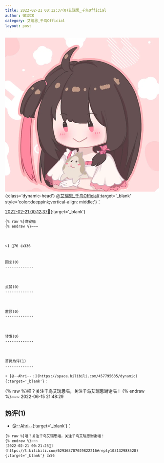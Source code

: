 ```yaml
---
title: 2022-02-21 00:12:37(0)艾瑞思_千鸟Official
author: 御坂IO
category: 艾瑞思_千鸟Official
layout: post
---
```


![img](/images/7e08840c56f251de28bdf766b647bd5fe9a5d50a.jpg){:class='dynamic-head'}
[@艾瑞思_千鸟Official](https://space.bilibili.com/1090010845/dynamic){:target='_blank' style='color:deeppink;vertical-align: middle;'}：

[2022-02-21 00:12:37🔗](https://t.bilibili.com/629363707029822216){:target='_blank'}

~~~
{% raw %}晚安喵
{% endraw %}~~~



↪️1 💬76 👍336


回复(0)
-------------



点赞(0)
-------------



置顶(0)
-------------



转发(0)
-------------



首页热评(1)
-------------

+ [@--Ahri--：](https://space.bilibili.com/457795635/dynamic){:target='_blank'}：
~~~
{% raw %}喵？关注千鸟艾瑞思喵，关注千鸟艾瑞思谢谢喵！
{% endraw %}~~~
2022-06-15 21:48:29


热评(1)
-------------

+ [@--Ahri--](https://space.bilibili.com/457795635/dynamic){:target='_blank'}：
~~~
{% raw %}喵？关注千鸟艾瑞思喵，关注千鸟艾瑞思谢谢喵！
{% endraw %}~~~
[2022-02-21 00:21:25🔗](https://t.bilibili.com/629363707029822216#reply103132988528){:target='_blank'} 👍56


